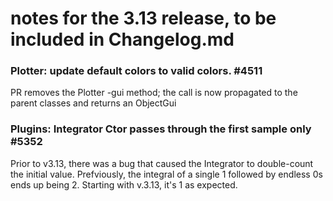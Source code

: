 # notes for the 3.13 release, to be included in Changelog.md

### Plotter: update default colors to valid colors. #4511
PR removes the Plotter -gui method; the call is now propagated to the parent classes and returns an ObjectGui

### Plugins: Integrator Ctor passes through the first sample only #5352
Prior to v3.13, there was a bug that caused the Integrator to double-count the initial value. Prefviously, the integral of a single 1 followed by endless 0s ends up being 2. Starting with v.3.13, it's 1 as expected.